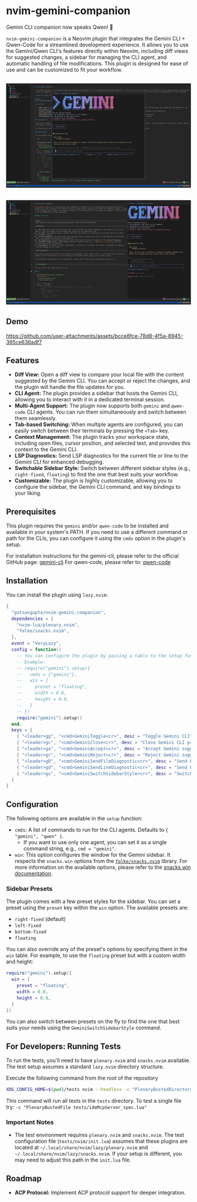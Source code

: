 # nvim-gemini-companion

Gemini CLI companion now speaks Qwen! 🚀

`nvim-gemini-companion` is a Neovim plugin that integrates the Gemini CLI + Qwen-Code for a streamlined development experience. It allows you to use the Gemini/Qwen CLI's features directly within Neovim, including diff views for suggested changes, a sidebar for managing the CLI agent, and automatic handling of file modifications. This plugin is designed for ease of use and can be customized to fit your workflow.

![Floating Sidebar](https://raw.githubusercontent.com/gutsavgupta/nvim-gemini-companion/dev/assets/gemini-20250926-floating.png)
-------
![Right Fixed Sidebar](https://raw.githubusercontent.com/gutsavgupta/nvim-gemini-companion/dev/assets/gemini-20250926-right-fixed.png)
-------

## Demo
https://github.com/user-attachments/assets/bcce8fce-78d8-4f5a-8945-365ce636adf7

## Features

*   **Diff View:** Open a diff view to compare your local file with the content suggested by the Gemini CLI. You can accept or reject the changes, and the plugin will handle the file updates for you.
*   **CLI Agent:** The plugin provides a sidebar that hosts the Gemini CLI, allowing you to interact with it in a dedicated terminal session.
*   **Multi-Agent Support:** The plugin now supports both `gemini` and `qwen-code` CLI agents. You can run them simultaneously and switch between them seamlessly.
*   **Tab-based Switching:** When multiple agents are configured, you can easily switch between their terminals by pressing the `<Tab>` key.
*   **Context Management:** The plugin tracks your workspace state, including open files, cursor position, and selected text, and provides this context to the Gemini CLI.
*   **LSP Diagnostics:** Send LSP diagnostics for the current file or line to the Gemini CLI for enhanced debugging.
*   **Switchable Sidebar Style:** Switch between different sidebar styles (e.g., `right-fixed`, `floating`) to find the one that best suits your workflow.
*   **Customizable:** The plugin is highly customizable, allowing you to configure the sidebar, the Gemini CLI command, and key bindings to your liking.

## Prerequisites

This plugin requires the `gemini` and/or `qwen-code` to be installed and available in your system's PATH. If you need to use a different command or path for the CLIs, you can configure it using the `cmds` option in the plugin's setup.

For installation instructions for the gemini-cli, please refer to the official GitHub page: [gemini-cli](https://github.com/google-gemini/gemini-cli)
For qwen-code, please refer to: [qwen-code](https://github.com/qwen-team/qwen-code)

## Installation

You can install the plugin using `lazy.nvim`:

```lua
{
  "gutsavgupta/nvim-gemini-companion",
  dependencies = {
    "nvim-lua/plenary.nvim",
    "folke/snacks.nvim",
  },
  event = "VeryLazy",
  config = function()
    -- You can configure the plugin by passing a table to the setup function
    -- Example:
    -- require("gemini").setup({
    --   cmds = {"gemini"},
    --   win = {
    --     preset = "floating",
    --     width = 0.8,
    --     height = 0.8,
    --   }
    -- })
    require("gemini").setup()
  end,
  keys = {
    { "<leader>gg", "<cmd>GeminiToggle<cr>", desc = "Toggle Gemini CLI"},
    { "<leader>gc", "<cmd>GeminiClose<cr>", desc = "Close Gemini CLI process"},
    { "<leader>ga", "<cmd>GeminiAccept<cr>", desc = "Accept Gemini suggested changes"},
    { "<leader>gr", "<cmd>GeminiReject<cr>", desc = "Reject Gemini suggested changes"},
    { "<leader>gD", "<cmd>GeminiSendFileDiagnostic<cr>", desc = "Send File Diagnostics"},
    { "<leader>gd", "<cmd>GeminiSendLineDiagnostic<cr>", desc = "Send Line Diagnostics"},
    { "<leader>gs", "<cmd>GeminiSwitchSidebarStyle<cr>", desc = "Switch Sidebar Style"},
  }
}
```

## Configuration

The following options are available in the `setup` function:

*   `cmds`: A list of commands to run for the CLI agents. Defaults to `{ "gemini", "qwen" }`.
    *   If you want to use only one agent, you can set it as a single command string, e.g., `cmd = "gemini"`.
*   `win`: This option configures the window for the Gemini sidebar. It respects the `snacks.win` options from the [`folke/snacks.nvim`](https://github.com/folke/snacks.nvim) library. For more information on the available options, please refer to the [snacks.win documentation](https://github.com/folke/snacks.nvim/blob/main/docs/win.md).

### Sidebar Presets

The plugin comes with a few preset styles for the sidebar. You can set a preset using the `preset` key within the `win` option. The available presets are:
*   `right-fixed` (default)
*   `left-fixed`
*   `bottom-fixed`
*   `floating`

You can also override any of the preset's options by specifying them in the `win` table. For example, to use the `floating` preset but with a custom width and height:
```lua
require("gemini").setup({
  win = {
    preset = "floating",
    width = 0.8,
    height = 0.8,
  }
})
```

You can also switch between presets on the fly to find the one that best suits your needs using the `GeminiSwitchSidebarStyle` command.

## For Developers: Running Tests

To run the tests, you'll need to have `plenary.nvim` and `snacks.nvim` available. The test setup assumes a standard `lazy.nvim` directory structure.

Execute the following command from the root of the repository

```bash
XDG_CONFIG_HOME=$(pwd)/tests nvim --headless -c "PlenaryBustedDirectory tests"
```
This command will run all tests in the `tests` directory. To test a single file try: `-c "PlenaryBustedFile tests/ideMcpServer_spec.lua"`

### Important Notes

*   The test environment requires `plenary.nvim` and `snacks.nvim`. The test configuration file (`tests/nvim/init.lua`) assumes that these plugins are located at `~/.local/share/nvim/lazy/plenary.nvim` and `~/.local/share/nvim/lazy/snacks.nvim`. If your setup is different, you may need to adjust this path in the `init.lua` file.

## Roadmap

*   **ACP Protocol:** Implement ACP protocol support for deeper integration.
